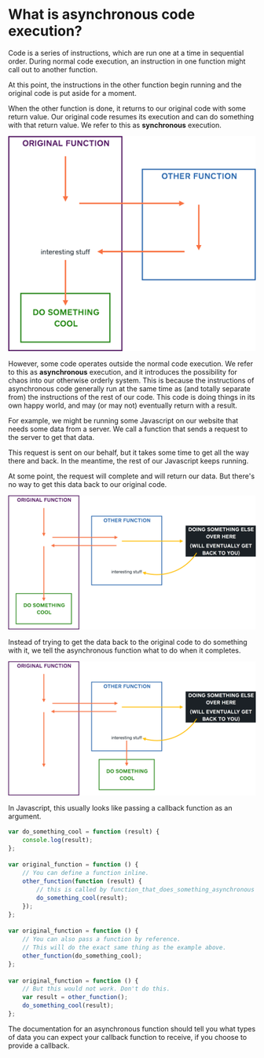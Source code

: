 # What is asynchronous code execution?

Code is a series of instructions, which are run one at a time in sequential order. During normal code execution, an instruction in one function might call out to another function.

At this point, the instructions in the other function begin running and the original code is put aside for a moment.

When the other function is done, it returns to our original code with some return value. Our original code resumes its execution and can do something with that return value. We refer to this as **synchronous** execution.

![Synchronous Diagram](images/diagram_async_01.png)

However, some code operates outside the normal code execution. We refer to this as **asynchronous** execution, and it introduces the possibility for chaos into our otherwise orderly system. This is because the instructions of asynchronous code generally run at the same time as (and totally separate from) the instructions of the rest of our code. This code is doing things in its own happy world, and may (or may not) eventually return with a result.

For example, we might be running some Javascript on our website that needs some data from a server. We call a function that sends a request to the server to get that data.

This request is sent on our behalf, but it takes some time to get all the way there and back. In the meantime, the rest of our Javascript keeps running.

At some point, the request will complete and will return our data. But there's no way to get this data back to our original code.

![Asynchronous Diagram](images/diagram_async_02.png)

Instead of trying to get the data back to the original code to do something with it, we tell the asynchronous function what to do when it completes.

![Asynchronous Diagram with Callback](images/diagram_async_03.png)

In Javascript, this usually looks like passing a callback function as an argument.

```javascript
var do_something_cool = function (result) {
    console.log(result);
};

var original_function = function () {
    // You can define a function inline.
    other_function(function (result) {
        // this is called by function_that_does_something_asynchronous
        do_something_cool(result);
    });
};

var original_function = function () {
    // You can also pass a function by reference.
    // This will do the exact same thing as the example above.
    other_function(do_something_cool);
};

var original_function = function () {
    // But this would not work. Don't do this.
    var result = other_function();
    do_something_cool(result);
};
```

The documentation for an asynchronous function should tell you what types of data you can expect your callback function to receive, if you choose to provide a callback.
